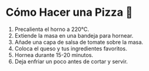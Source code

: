 # Cómo Hacer una Pizza 🍕
1. Precalienta el horno a 220°C.
2. Extiende la masa en una bandeja para hornear.
3. Añade una capa de salsa de tomate sobre la masa.
4. Coloca el queso y tus ingredientes favoritos.
5. Hornea durante 15-20 minutos.
6. Deja enfriar un poco antes de cortar y servir.
